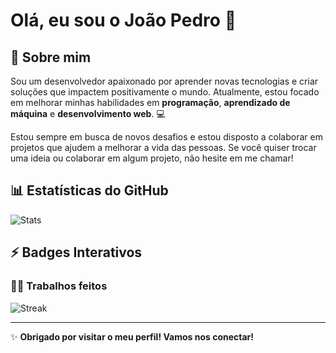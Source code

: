 # Olá, eu sou o João Pedro 👋 

## 🌱 Sobre mim
Sou um desenvolvedor apaixonado por aprender novas tecnologias e criar soluções que impactem positivamente o mundo. Atualmente, estou focado em melhorar minhas habilidades em **programação**, **aprendizado de máquina** e **desenvolvimento web**. 💻

Estou sempre em busca de novos desafios e estou disposto a colaborar em projetos que ajudem a melhorar a vida das pessoas. Se você quiser trocar uma ideia ou colaborar em algum projeto, não hesite em me chamar!

## 📊 Estatísticas do GitHub

![Stats](https://github-readme-stats.vercel.app/api?username=johnaopedro&show_icons=true&hide=prs&count_private=true&theme=radical)

## ⚡ Badges Interativos

### 👨‍💻 Trabalhos feitos

![Streak](https://github-readme-streak-stats.herokuapp.com/?user=johnaopedro&theme=tokyonight)

---

✨ **Obrigado por visitar o meu perfil! Vamos nos conectar!**
